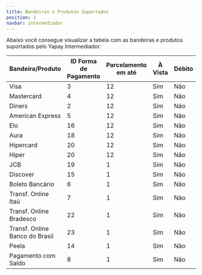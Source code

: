 ```yaml
---
title: Bandeiras e Produtos Suportados
position: 2
navbar: intermediador
---
```



Abaixo você consegue visualizar a tabela com as bandeiras e produtos suportados pelo Yapay Intermediador:


| Bandeira/Produto               | ID Forma de Pagamento | Parcelamento em até | À Vista | Débito |
|--------------------------------|-----------------------|---------------------|---------|--------|
| Visa                           | 3                     | 12                  | Sim     | Não    |
| Mastercard                     | 4                     | 12                  | Sim     | Não    |
| Diners                         | 2                     | 12                  | Sim     | Não    |
| American Express               | 5                     | 12                  | Sim     | Não    |
| Elo                            | 16                    | 12                  | Sim     | Não    |
| Aura                           | 18                    | 12                  | Sim     | Não    |
| Hipercard                      | 20                    | 12                  | Sim     | Não    |
| Hiper                          | 20                    | 12                  | Sim     | Não    |
| JCB                            | 19                    | 1                   | Sim     | Não    |
| Discover                       | 15                    | 1                   | Sim     | Não    |
| Boleto Bancário                | 6                     | 1                   | Sim     | Não    |
| Transf. Online Itaú            | 7                     | 1                   | Sim     | Não    |
| Transf. Online Bradesco        | 22                    | 1                   | Sim     | Não    |
| Transf. Online Banco do Brasil | 23                    | 1                   | Sim     | Não    |
| Peela                          | 14                    | 1                   | Sim     | Não    |
| Pagamento com Saldo            | 8                     | 1                   | Sim     | Não    |


